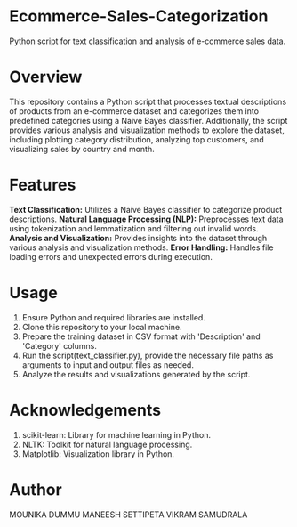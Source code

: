 # Ecommerce-Sales-Categorization

Python script for text classification and analysis of e-commerce sales data.

# Overview

This repository contains a Python script that processes textual descriptions of products from an e-commerce dataset and categorizes them into predefined categories using a Naive Bayes classifier. Additionally, the script provides various analysis and visualization methods to explore the dataset, including plotting category distribution, analyzing top customers, and visualizing sales by country and month.

# Features

**Text Classification:** Utilizes a Naive Bayes classifier to categorize product descriptions.
**Natural Language Processing (NLP):** Preprocesses text data using tokenization and lemmatization and filtering out invalid words.
**Analysis and Visualization:** Provides insights into the dataset through various analysis and visualization methods.
**Error Handling:** Handles file loading errors and unexpected errors during execution.

# Usage

1. Ensure Python and required libraries are installed.
2. Clone this repository to your local machine.
3. Prepare the training dataset in CSV format with 'Description' and 'Category' columns.
4. Run the script(text_classifier.py), provide the necessary file paths as arguments to input and output files as needed.
5. Analyze the results and visualizations generated by the script.

# Acknowledgements
1. scikit-learn: Library for machine learning in Python.
2. NLTK: Toolkit for natural language processing.
3. Matplotlib: Visualization library in Python.

# Author
MOUNIKA DUMMU
MANEESH SETTIPETA
VIKRAM SAMUDRALA